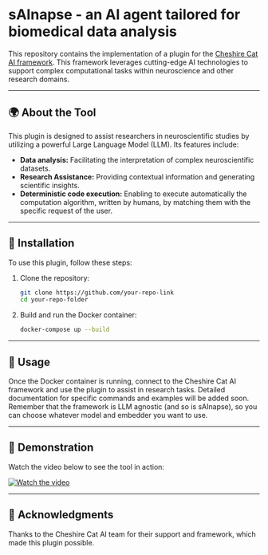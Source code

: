 # sAInapse - an AI agent tailored for biomedical data analysis  

This repository contains the implementation of a plugin for the [Cheshire Cat AI framework](https://cheshirecat.ai/). This framework leverages cutting-edge AI technologies to support complex computational tasks within neuroscience and other research domains.  

---

## 🌍 About the Tool  
This plugin is designed to assist researchers in neuroscientific studies by utilizing a powerful Large Language Model (LLM). Its features include:  
- **Data analysis:** Facilitating the interpretation of complex neuroscientific datasets.  
- **Research Assistance:** Providing contextual information and generating scientific insights.  
- **Deterministic code execution:** Enabling to execute automatically the computation algorithm, written by humans, by matching them with the specific request of the user.  

---

## 🔧 Installation  
To use this plugin, follow these steps:  

1. Clone the repository:  
   ```bash
   git clone https://github.com/your-repo-link
   cd your-repo-folder

2. Build and run the Docker container:
   ```bash
   docker-compose up --build

---

## 🚀 Usage
Once the Docker container is running, connect to the Cheshire Cat AI framework and use the plugin to assist in research tasks. Detailed documentation for specific commands and examples will be added soon. Remember that the framework is LLM agnostic (and so is sAInapse), so you can choose whatever model and embedder you want to use.

---

## 🎥 Demonstration
Watch the video below to see the tool in action:

[![Watch the video](https://img.youtube.com/vi/CPP1CdPo5R8/hqdefault.jpg)](https://www.youtube.com/watch?v=CPP1CdPo5R8)


---
## 🙌 Acknowledgments
Thanks to the Cheshire Cat AI team for their support and framework, which made this plugin possible.

